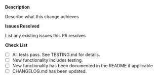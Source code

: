 **Description**

Describe what this change achieves

**Issues Resolved**

List any existing issues this PR resolves

**Check List**

- [ ] All tests pass. See TESTING.md for details.
- [ ] New functionality includes testing.
- [ ] New functionality has been documented in the README if applicable
- [ ] CHANGELOG.md has been updated.
